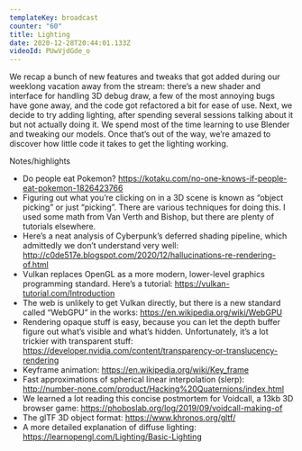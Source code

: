 ```yaml
---
templateKey: broadcast
counter: "60"
title: Lighting
date: 2020-12-28T20:44:01.133Z
videoId: PUwVjdGde_o
---
```

We recap a bunch of new features and tweaks that got added during our weeklong vacation away from the stream: there’s a new shader and interface for handling 3D debug draw, a few of the most annoying bugs have gone away, and the code got refactored a bit for ease of use. Next, we decide to try adding lighting, after spending several sessions talking about it but not actually doing it. We spend most of the time learning to use Blender and tweaking our models. Once that’s out of the way, we’re amazed to discover how little code it takes to get the lighting working.

Notes/highlights

- Do people eat Pokemon? https://kotaku.com/no-one-knows-if-people-eat-pokemon-1826423766
- Figuring out what you’re clicking on in a 3D scene is known as “object picking” or just “picking”. There are various techniques for doing this. I used some math from Van Verth and Bishop, but there are plenty of tutorials elsewhere.
- Here’s a neat analysis of Cyberpunk’s deferred shading pipeline, which admittedly we don’t understand very well: http://c0de517e.blogspot.com/2020/12/hallucinations-re-rendering-of.html
- Vulkan replaces OpenGL as a more modern, lower-level graphics programming standard. Here’s a tutorial: https://vulkan-tutorial.com/Introduction
- The web is unlikely to get Vulkan directly, but there is a new standard called “WebGPU” in the works: https://en.wikipedia.org/wiki/WebGPU
- Rendering opaque stuff is easy, because you can let the depth buffer figure out what’s visible and what’s hidden. Unfortunately, it’s a lot trickier with transparent stuff: https://developer.nvidia.com/content/transparency-or-translucency-rendering
- Keyframe animation: https://en.wikipedia.org/wiki/Key_frame
- Fast approximations of spherical linear interpolation (slerp): http://number-none.com/product/Hacking%20Quaternions/index.html
- We learned a lot reading this concise postmortem for Voidcall, a 13kb 3D browser game: https://phoboslab.org/log/2019/09/voidcall-making-of
- The glTF 3D object format: https://www.khronos.org/gltf/
- A more detailed explanation of diffuse lighting: https://learnopengl.com/Lighting/Basic-Lighting